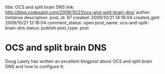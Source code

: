 title: OCS and split brain DNS
link: http://blog.codesalot.com/2009/10/21/ocs-and-split-brain-dns/
author: tomlarse
description: 
post_id: 97
created: 2009/10/21 14:16:04
created_gmt: 2009/10/21 12:16:04
comment_status: open
post_name: ocs-and-split-brain-dns
status: publish
post_type: post

# OCS and split brain DNS

Doug Lawty has written an excellent blogpost about OCS and split brain DNS and how to configure it:
